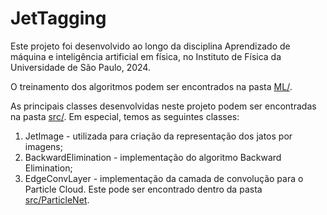 # JetTagging

Este projeto foi desenvolvido ao longo da disciplina Aprendizado de máquina e inteligência artificial em física, no 
Instituto de Física da Universidade de São Paulo, 2024.

O treinamento dos algoritmos podem ser encontrados na pasta [ML/](ML).

As principais classes desenvolvidas neste projeto podem ser encontradas na pasta [src/](src).
Em especial, temos as seguintes classes:

1. JetImage - utilizada para criação da representação dos jatos por imagens;
2. BackwardElimination - implementação do algoritmo Backward Elimination;
3. EdgeConvLayer - implementação da camada de convolução para o Particle Cloud. Este pode ser encontrado dentro da pasta 
[src/ParticleNet](src/ParticleNet).

